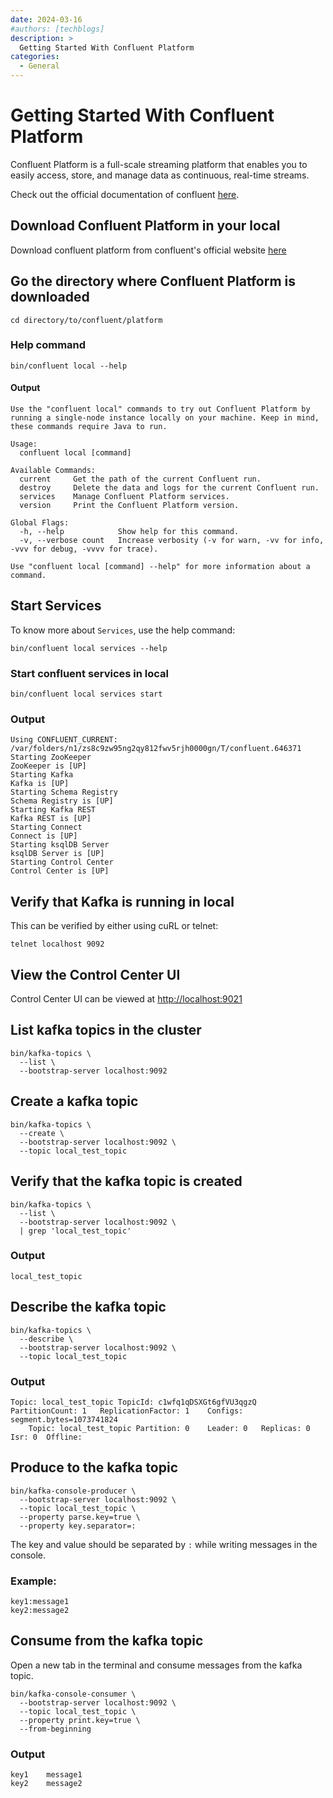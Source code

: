 ```yaml
---
date: 2024-03-16
#authors: [techblogs]
description: >
  Getting Started With Confluent Platform
categories:
  - General
---
```


# Getting Started With Confluent Platform

Confluent Platform is a full-scale streaming platform that enables you to easily access, store, and manage data as continuous, real-time streams.

Check out the official documentation of confluent [here](https://docs.confluent.io/platform/current/platform.html).

<!-- more -->

## Download Confluent Platform in your local

Download confluent platform from confluent's official website [here](https://www.confluent.io/get-started/?product=self-managed)

## Go the directory where Confluent Platform is downloaded

```shell
cd directory/to/confluent/platform
```

### Help command

```shell
bin/confluent local --help
```

#### Output

```shell
Use the "confluent local" commands to try out Confluent Platform by running a single-node instance locally on your machine. Keep in mind, these commands require Java to run.

Usage:
  confluent local [command]

Available Commands:
  current     Get the path of the current Confluent run.
  destroy     Delete the data and logs for the current Confluent run.
  services    Manage Confluent Platform services.
  version     Print the Confluent Platform version.

Global Flags:
  -h, --help            Show help for this command.
  -v, --verbose count   Increase verbosity (-v for warn, -vv for info, -vvv for debug, -vvvv for trace).

Use "confluent local [command] --help" for more information about a command.
```

## Start Services

To know more about `Services`, use the help command:

```shell
bin/confluent local services --help
```

### Start confluent services in local

```shell
bin/confluent local services start
```

### Output

```shell
Using CONFLUENT_CURRENT: /var/folders/n1/zs8c9zw95ng2qy812fwv5rjh0000gn/T/confluent.646371
Starting ZooKeeper
ZooKeeper is [UP]
Starting Kafka
Kafka is [UP]
Starting Schema Registry
Schema Registry is [UP]
Starting Kafka REST
Kafka REST is [UP]
Starting Connect
Connect is [UP]
Starting ksqlDB Server
ksqlDB Server is [UP]
Starting Control Center
Control Center is [UP]
```

## Verify that Kafka is running in local

This can be verified by either using cuRL or telnet:

```shell
telnet localhost 9092
```

## View the Control Center UI

Control Center UI can be viewed at [http://localhost:9021](http://localhost:9021)

## List kafka topics in the cluster

```shell
bin/kafka-topics \
  --list \
  --bootstrap-server localhost:9092
```

## Create a kafka topic

```shell
bin/kafka-topics \
  --create \
  --bootstrap-server localhost:9092 \
  --topic local_test_topic
```

## Verify that the kafka topic is created

```shell
bin/kafka-topics \
  --list \
  --bootstrap-server localhost:9092 \
  | grep 'local_test_topic'
```

### Output

```shell
local_test_topic
```

## Describe the kafka topic

```shell
bin/kafka-topics \
  --describe \
  --bootstrap-server localhost:9092 \
  --topic local_test_topic
```

### Output

```shell
Topic: local_test_topic	TopicId: c1wfq1qDSXGt6gfVU3qgzQ	PartitionCount: 1	ReplicationFactor: 1	Configs: segment.bytes=1073741824
	Topic: local_test_topic	Partition: 0	Leader: 0	Replicas: 0	Isr: 0	Offline:
```

## Produce to the kafka topic

```shell
bin/kafka-console-producer \
  --bootstrap-server localhost:9092 \
  --topic local_test_topic \
  --property parse.key=true \
  --property key.separator=:
```

The key and value should be separated by `:` while writing messages in the console.

### Example:

```shell
key1:message1
key2:message2
```

## Consume from the kafka topic

Open a new tab in the terminal and consume messages from the kafka topic.

```shell
bin/kafka-console-consumer \
  --bootstrap-server localhost:9092 \
  --topic local_test_topic \
  --property print.key=true \
  --from-beginning
```

### Output

```shell
key1	message1
key2	message2
```
